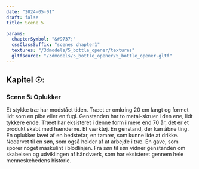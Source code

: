 ```yaml
---
date: "2024-05-01"
draft: false
title: Scene 5

params:
  chapterSymbol: "&#9737;"
  cssClassSuffix: "scenes chapter1"
  textures: "/3dmodels/5_bottle_opener/textures"
  gltfsource: "/3dmodels/5_bottle_opener/5_bottle_opener.gltf"
---
```

## Kapitel &#9737;:
### Scene 5: Oplukker
<canvas id="c"></canvas>

Et stykke træ har modstået tiden. Træet er omkring 20 cm langt og formet lidt som en pibe eller en fugl. Genstanden har to metal-skruer i den ene, lidt tykkere ende. Træet har eksisteret i denne form i mere end 70 år, det er et produkt skabt med hænderne. Et værktøj. En genstand, der kan åbne ting. En oplukker lavet af en bedstefar, en tømrer, som kunne lide at drikke. Nedarvet til en søn, som også holder af at arbejde i træ. En gave, som sporer  noget maskulint i blodlinjen. Fra søn til søn vidner genstanden om skabelsen og udviklingen af håndværk, som har eksisteret gennem hele menneskehedens historie.
